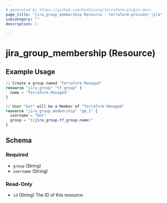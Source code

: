 ```yaml
---
# generated by https://github.com/hashicorp/terraform-plugin-docs
page_title: "jira_group_membership Resource - terraform-provider-jira"
subcategory: ""
description: |-
  
---
```


# jira_group_membership (Resource)



## Example Usage

```terraform
// Create a group named "Terraform Managed"
resource "jira_group" "tf_group" {
  name = "Terraform Managed"
}

// User "bot" will be a Member of "Terraform Managed"
resource "jira_group_membership" "gm_1" {
  username = "bot"
  group = "${jira_group.tf_group.name}"
}
```

<!-- schema generated by tfplugindocs -->
## Schema

### Required

- `group` (String)
- `username` (String)

### Read-Only

- `id` (String) The ID of this resource.


